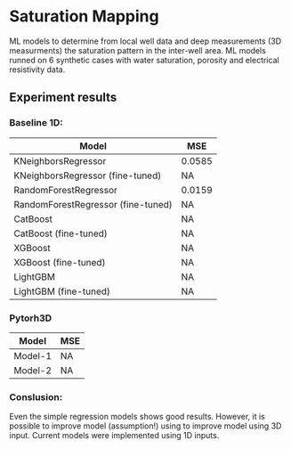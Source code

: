 # Saturation Mapping
ML models to determine from local well data and deep measurements (3D measurments) the saturation pattern in the inter-well area.
ML models runned on 6 synthetic cases with water saturation, porosity and electrical resistivity data. 


## Experiment results
### Baseline 1D:
|Model                               | MSE    |
|------------------------------------|--------|
|KNeighborsRegressor                 | 0.0585 |
|KNeighborsRegressor (fine-tuned)    | NA     |
|RandomForestRegressor               | 0.0159 |
|RandomForestRegressor (fine-tuned)  | NA     |
|CatBoost                            | NA     |
|CatBoost (fine-tuned)               | NA     |
|XGBoost                             | NA     |
|XGBoost (fine-tuned)                | NA     |
|LightGBM                            | NA     |
|LightGBM (fine-tuned)               | NA     |

### Pytorh3D
|Model                               | MSE    |
|------------------------------------|--------|
|Model-1                             | NA     |
|Model-2                             | NA     |



### Conslusion:

Even the simple regression models shows good results. However, it is possible to improve model (assumption!) using to improve model using 3D input.
Current models were implemented  using 1D inputs.
